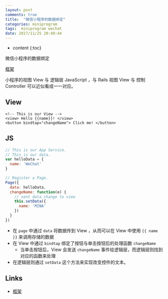 ```yaml
---
layout: post
comments: true
title:  "微信小程序的数据绑定"
categories: miniprogram
tags:  miniprogram wechat
date: 2017/11/25 20:49:44
---
```


* content
{:toc}

微信小程序的数据绑定



[框架](https://mp.weixin.qq.com/debug/wxadoc/dev/framework/MINA.html)

小程序的视图 View 与 逻辑层 JavaScript ，与
Rails 视图 View 与 控制 Controller 可以近似看成一一对应。


## View

```
<!-- This is our View -->
<view> Hello {{name}}! </view>
<button bindtap="changeName"> Click me! </button>
```


## JS

```js
// This is our App Service.
// This is our data.
var helloData = {
  name: 'WeChat'
}

// Register a Page.
Page({
  data: helloData,
  changeName: function(e) {
    // sent data change to view
    this.setData({
      name: 'MINA'
    })
  }
})
```

* 在 `page` 中通过 `data` 将数据传到 View ，从而可以在 View 中使用 `{{ name }}` 来调用存储的数据
* 在 View 中通过 `bindtap` 绑定了按钮与单击按钮后的处理函数 `changeName`
  * 当单击按钮后，View 会发送 `changeName` 事件给逻辑层，而逻辑层则找到对应的函数来处理
* 在逻辑层则通过 `setData` 这个方法来实现改变控件的文本。






## Links

* [框架](https://mp.weixin.qq.com/debug/wxadoc/dev/framework/MINA.html)
